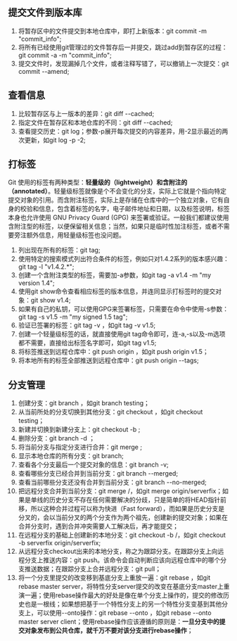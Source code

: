 ## 提交文件到版本库
1. 将暂存区中的文件提交到本地仓库中，即打上新版本：git commit -m "commit_info";
2. 将所有已经使用git管理过的文件暂存后一并提交，跳过add到暂存区的过程：git commit -a -m "commit_info";
3. 提交文件时，发现漏掉几个文件，或者注释写错了，可以撤销上一次提交：git commit --amend;
## 查看信息

1. 比较暂存区与上一版本的差异：git diff --cached;
2. 指定文件在暂存区和本地仓库的不同：git diff <file-name> --cached;
3. 查看提交历史：git log；参数-p展开每次提交的内容差异，用-2显示最近的两次更新，如git log -p -2;
## 打标签
Git 使用的标签有两种类型：**轻量级的（lightweight）和含附注的（annotated）**。轻量级标签就像是个不会变化的分支，实际上它就是个指向特定提交对象的引用。而含附注标签，实际上是存储在仓库中的一个独立对象，它有自身的校验和信息，包含着标签的名字，电子邮件地址和日期，以及标签说明，标签本身也允许使用 GNU Privacy Guard (GPG) 来签署或验证。一般我们都建议使用含附注型的标签，以便保留相关信息；当然，如果只是临时性加注标签，或者不需要旁注额外信息，用轻量级标签也没问题。

1. 列出现在所有的标签：git tag;
2. 使用特定的搜索模式列出符合条件的标签，例如只对1.4.2系列的版本感兴趣：git tag -l "v1.4.2.*";
3. 创建一个含附注类型的标签，需要加-a参数，如git tag -a v1.4 -m "my version 1.4";
4. 使用git show命令查看相应标签的版本信息，并连同显示打标签时的提交对象：git show v1.4;
5. 如果有自己的私钥，可以使用GPG来签署标签，只需要在命令中使用-s参数：git tag -s v1.5 -m "my signed 1.5 tag";
6. 验证已签署的标签：git tag -v ，如git tag -v v1.5;
7. 创建一个轻量级标签的话，就直接使用git tag命令即可，连-a,-s以及-m选项都不需要，直接给出标签名字即可，如git tag v1.5;
8. 将标签推送到远程仓库中：git push origin ，如git push origin v1.5；
9. 将本地所有的标签全部推送到远程仓库中：git push origin --tags;
## 分支管理

1. 创建分支：git branch <branch-name>，如git branch testing；
2. 从当前所处的分支切换到其他分支：git checkout <branch-name>，如git checkout testing；
3. 新建并切换到新建分支上：git checkout -b <branch-name>;
4. 删除分支：git branch -d <branch-name>；
5. 将当前分支与指定分支进行合并：git merge <branch-name>;
6. 显示本地仓库的所有分支：git branch;
7. 查看各个分支最后一个提交对象的信息：git branch -v;
8. 查看哪些分支已经合并到当前分支：git branch --merged;
9. 查看当前哪些分支还没有合并到当前分支：git branch --no-merged;
10. 把远程分支合并到当前分支：git merge <remote-name>/<branch-name>，如git merge origin/serverfix；如果是单线的历史分支不存在任何需要解决的分歧，只是简单的将HEAD指针前移，所以这种合并过程可以称为快进（Fast forward），而如果是历史分支是分叉的，会以当前分叉的两个分支作为两个祖先，创建新的提交对象；如果在合并分支时，遇到合并冲突需要人工解决后，再才能提交；
11. 在远程分支的基础上创建新的本地分支：git checkout -b <branch-name> <remote-name>/<branch-name>，如git checkout -b serverfix origin/serverfix;
12. 从远程分支checkout出来的本地分支，称之为跟踪分支。在跟踪分支上向远程分支上推送内容：git push。该命令会自动判断应该向远程仓库中的哪个分支推送数据；在跟踪分支上合并远程分支：git pull；
13. 将一个分支里提交的改变移到基底分支上重放一遍：git rebase <rebase-branch> <branch-name>，如git rebase master server，将特性分支server提交的改变在基底分支master上重演一遍；使用rebase操作最大的好处是像在单个分支上操作的，提交的修改历史也是一根线；如果想把基于一个特性分支上的另一个特性分支变基到其他分支上，可以使用--onto操作：git rebase --onto <rebase-branch> <feature branch> <sub-feature-branch>，如git rebase --onto master server client；使用rebase操作应该遵循的原则是：**一旦分支中的提交对象发布到公共仓库，就千万不要对该分支进行rebase操作**；

